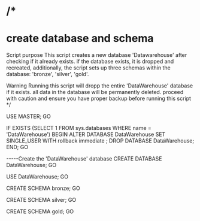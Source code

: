 /*
============================================
create database and schema
============================================

Script purpose
    This script creates a new database 'Datawarehouse' after checking if it already exists.
	if the database exists, it is dropped and recreated, additionally, the script sets up three schemas 
	within the database: 'bronze', 'silver', 'gold'.

Warning
      Running this script will dropp the entire 'DataWarehouse' database if it exists.
	  all data in the database will be permanently deleted. proceed with caution
	  and ensure you have proper backup before running this script
*/



USE MASTER;
GO

IF EXISTS (SELECT 1 FROM sys.databases	WHERE name = 'DataWarehouse')
BEGIN 
  ALTER DATABASE DataWarehouse SET SINGLE_USER WITH rollback immediate ;
  DROP DATABASE DataWarehouse;
  END;
  GO

-----Create the 'DataWarehouse' database
CREATE DATABASE DataWarehouse;
GO

USE DataWarehouse;
GO

CREATE SCHEMA bronze;
GO

CREATE SCHEMA silver;
GO

CREATE SCHEMA gold;
GO

